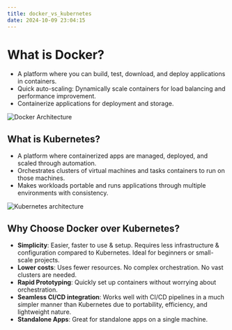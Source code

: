 ```yaml
---
title: docker_vs_kubernetes
date: 2024-10-09 23:04:15
---
```

# What is Docker?

- A platform where you can build, test, download,
and deploy applications in containers.
- Quick auto-scaling: Dynamically scale containers
for load balancing and performance improvement.
- Containerize applications for deployment and storage.

![Docker Architecture](https://github.com/user-attachments/assets/dc53c6c0-0e5c-4a25-a4f5-399f4bc93442)

## What is Kubernetes?

- A platform where containerized apps are managed,
deployed, and scaled through automation.
- Orchestrates clusters of virtual machines
and tasks containers to run on those machines.
- Makes workloads portable and runs applications
through multiple environments with consistency.

![Kubernetes architecture](https://github.com/user-attachments/assets/3bdce5ff-5c93-4638-9aa4-53b0d82e3f99)

## Why Choose Docker over Kubernetes?

- **Simplicity**: Easier, faster to use & setup. Requires less infrastructure
& configuration compared to Kubernetes.
Ideal for beginners or small-scale projects.
- **Lower costs**: Uses fewer resources. No complex orchestration.
No vast clusters are needed.
- **Rapid Prototyping**: Quickly set up containers
without worrying about orchestration.
- **Seamless CI/CD integration**: Works well with CI/CD pipelines
in a much simpler manner than Kubernetes due to
portability, efficiency, and lightweight nature.
- **Standalone Apps**: Great for standalone apps on a single machine.
